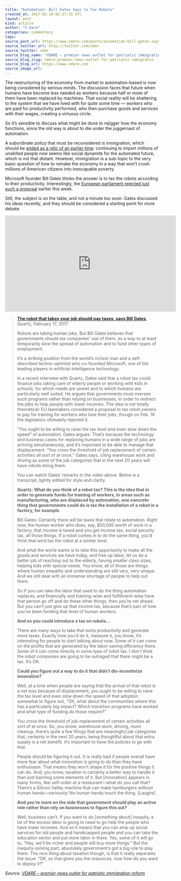 ```yaml
---
title: "Automation: Bill Gates Says to Tax Robots"
created_at: 2017-02-19 02:27:15 UTC
layout: post
kind: article
author: "V Dare"
categories: commentary
tags: 
source_post_url: https://www.vdare.com/posts/automation-bill-gates-says-to-tax-robots
source_twitter_url: http://twitter.com/vdar
source_twitter: vdar
source_blog_name: "VDARE – premier news outlet for patriotic immigration reform"
source_blog_slug: vdare-premier-news-outlet-for-patriotic-immigratio
source_blog_url: https://www.vdare.com
source_image_url: 
---
```

<div class="pf-content"><p>The restructuring of the economy from market to automation-based is now being considered by serious minds. The discussion faces that future when humans have become less needed as workers because half or more of them have been replaced by machines. That social reality will be shattering to the system that we have lived with for quite some time — workers who are paid for productivity performed, who then purchase goods and services with their wages, creating a virtuous circle.</p>
<p>So it’s sensible to discuss what might be done to rejigger how the economy functions, since the old way is about to die under the juggernaut of automation.</p>
<p>A subordinate policy that must be reconsidered is immigration, which should be <a href="http://www.thesocialcontract.com/artman2/publish/tsc_27_1/tsc-27-1-walker-2_printer.shtml">ended as a relic of an earlier time</a>: continuing to import millions of unskilled people now seems like social dynamite for the automated future, which is not that distant. However, immigration is a sub-topic to the very basic question of how to remake the economy in a way that won’t crush millions of American citizens into inescapable poverty.</p>
<p>Microsoft founder Bill Gates thinks the answer is to tax the robots according to their productivity. Interestingly, the <a href="http://www.reuters.com/article/us-europe-robots-lawmaking-idUSKBN15V2KM">European parliament rejected just such a proposal</a> earlier this week.</p>
<p>Still, the subject is on the table, and not a minute too soon. Gates discussed his ideas recently, and they should be considered a starting point for more debate.</p>
<p><iframe src="https://www.youtube.com/embed/nccryZOcrUg" width="560" height="315" frameborder="0" allowfullscreen="allowfullscreen"></iframe></p>
<blockquote><p><a href="https://qz.com/911968/bill-gates-the-robot-that-takes-your-job-should-pay-taxes/"><b>The robot that takes your job should pay taxes, says Bill Gates</b></a>, Quartz, February 17, 2017</p>
<p>Robots are taking human jobs. But Bill Gates believes that governments should tax companies’ use of them, as a way to at least temporarily slow the spread of automation and to fund other types of employment.</p>
<p>It’s a striking position from the world’s richest man and a self-described techno-optimist who co-founded Microsoft, one of the leading players in artificial-intelligence technology.</p>
<p>In a recent interview with Quartz, Gates said that a robot tax could finance jobs taking care of elderly people or working with kids in schools, for which needs are unmet and to which humans are particularly well suited. He argues that governments must oversee such programs rather than relying on businesses, in order to redirect the jobs to help people with lower incomes. The idea is not totally theoretical: EU lawmakers considered a proposal to tax robot owners to pay for training for workers who lose their jobs, though on Feb. 16 the legislators ultimately rejected it.<span id="more-14761"></span></p>
<p>“You ought to be willing to raise the tax level and even slow down the speed” of automation, Gates argues. That’s because the technology and business cases for replacing humans in a wide range of jobs are arriving simultaneously, and it’s important to be able to manage that displacement. “You cross the threshold of job replacement of certain activities all sort of at once,” Gates says, citing warehouse work and driving as some of the job categories that in the next 20 years will have robots doing them.</p>
<p>You can watch Gates’ remarks in the video above. Below is a transcript, lightly edited for style and clarity.</p>
<p><b>Quartz: What do you think of a robot tax? This is the idea that in order to generate funds for training of workers, in areas such as manufacturing, who are displaced by automation, one concrete thing that governments could do is tax the installation of a robot in a factory, for example.</b></p><!-- TAG START { player: "7518-804336-VDare - Outstream - Rev", owner: "ONE Video by AOL", for: "ONE Video by AOL" - BEINJS } --><div id="57966237cc52c74a5e1363c4" class="vdb_player vdb_57966237cc52c74a5e1363c456bcd17ce4b018167fea5539">    <script type="text/javascript" src="//delivery.vidible.tv/jsonp/pid=57966237cc52c74a5e1363c4/56bcd17ce4b018167fea5539_bein.js"></script></div><!-- TAG END { date: 07/25/16 } -->
<p>Bill Gates: Certainly there will be taxes that relate to automation. Right now, the human worker who does, say, $50,000 worth of work in a factory, that income is taxed and you get income tax, social security tax, all those things. If a robot comes in to do the same thing, you’d think that we’d tax the robot at a similar level.</p>
<p>And what the world wants is to take this opportunity to make all the goods and services we have today, and free up labor, let us do a better job of reaching out to the elderly, having smaller class sizes, helping kids with special needs. You know, all of those are things where human empathy and understanding are still very, very unique. And we still deal with an immense shortage of people to help out there.</p>
<p>So if you can take the labor that used to do the thing automation replaces, and financially and training-wise and fulfillment-wise have that person go off and do these other things, then you’re net ahead. But you can’t just give up that income tax, because that’s part of how you’ve been funding that level of human workers.</p>
<p><b>And so you could introduce a tax on robots…</b></p>
<p>There are many ways to take that extra productivity and generate more taxes. Exactly how you’d do it, measure it, you know, it’s interesting for people to start talking about now. Some of it can come on the profits that are generated by the labor-saving efficiency there. Some of it can come directly in some type of robot tax. I don’t think the robot companies are going to be outraged that there might be a tax. It’s OK.</p>
<p><b>Could you figure out a way to do it that didn’t dis-incentivize innovation?</b></p>
<p>Well, at a time when people are saying that the arrival of that robot is a net loss because of displacement, you ought to be willing to raise the tax level and even slow down the speed of that adoption somewhat to figure out, “OK, what about the communities where this has a particularly big impact? Which transition programs have worked and what type of funding do those require?”</p>
<p>You cross the threshold of job-replacement of certain activities all sort of at once. So, you know, warehouse work, driving, room cleanup, there’s quite a few things that are meaningful job categories that, certainly in the next 20 years, being thoughtful about that extra supply is a net benefit. It’s important to have the policies to go with that.</p>
<p>People should be figuring it out. It is really bad if people overall have more fear about what innovation is going to do than they have enthusiasm. That means they won’t shape it for the positive things it can do. And, you know, taxation is certainly a better way to handle it than just banning some elements of it. But [innovation] appears in many forms, like self-order at a restaurant—what do you call that? There’s a Silicon Valley machine that can make hamburgers without human hands—seriously! No human hands touch the thing. [Laughs]</p>
<p><b>And you’re more on the side that government should play an active role rather than rely on businesses to figure this out?</b></p>
<p>Well, business can’t. If you want to do [something about] inequity, a lot of the excess labor is going to need to go help the people who have lower incomes. And so it means that you can amp up social services for old people and handicapped people and you can take the education sector and put more labor in there. Yes, some of it will go to, “Hey, we’ll be richer and people will buy more things.” But the inequity-solving part, absolutely government’s got a big role to play there. The nice thing about taxation though, is that it really separates the issue: “OK, so that gives you the resources, now how do you want to deploy it?”</p></blockquote>
</div><div class="">
    <i>Source: <a href="https://www.vdare.com">VDARE – premier news outlet for patriotic immigration reform</a></i>
</div>
